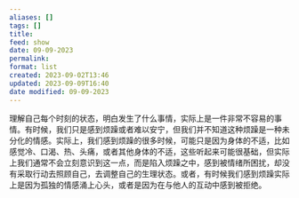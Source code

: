 ```yaml
---
aliases: []
tags: []
title: 
feed: show
date: 09-09-2023
permalink: 
format: list
created: 2023-09-02T13:46
updated: 2023-09-09T16:40
date modified: 09-09-2023
---
```

理解自己每个时刻的状态，明白发生了什么事情，实际上是一件非常不容易的事情。有时候，我们只是感到烦躁或者难以安宁，但我们并不知道这种烦躁是一种未分化的情感。实际上，我们感到烦躁的很多时候，可能只是因为身体的不适，比如感觉冷、口渴、热、头痛，或者其他身体的不适，这些听起来可能很基础，但实际上我们通常不会立刻意识到这一点，而是陷入烦躁之中，感到被情绪所困扰，却没有采取行动去照顾自己，去调整自己的生理状态。或者，有时候我们感到烦躁实际上是因为孤独的情感涌上心头，或者是因为在与他人的互动中感到被拒绝。